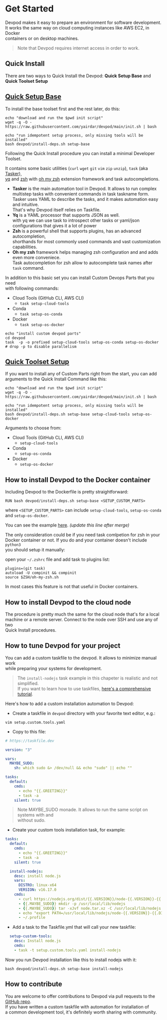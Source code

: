 # Get Started

Devpod makes it easy to prepare an environment for software development.  
It works the same way on cloud computing instances like AWS EC2, in Docker  
containers or on desktop machines.

> Note that Devpod requires internet access in order to work.

## Quick Install

There are two ways to Quick Install the Devpod: **Quick Setup Base** and **Quick
Toolset Setup**

## [Quick Setup Base](https://github.com/yairdar/devpod/blob/main/README.md#quick-base-setup)

To install the base toolset first and the rest later, do this:

```
echo "download and run the $pwd init script"
wget -q -O - https://raw.githubusercontent.com/yairdar/devpod/main/init.sh | bash

echo "run idempotent setup process, only missing tools will be installed"
bash devpod/install-deps.sh setup-base
```

Following the Quick Install procedure you can install a minimal Developer Toolset.

It contains some basic utilities (`curl` `wget` `git` `vim`  `zip` `unzip`), `task` 
(aka [Tasker](https://taskfile.dev)),  
[yq](https://mikefarah.gitbook.io/yq) and [zsh](https://zsh.sourceforge.io/)
with [oh my zsh](https://ohmyz.sh) extension framework 
and task autocompletions.  

- **Tasker** is the main automation tool in Devpod. It allows to run complex  
multistep tasks with convenient commands in task taskname form.  
Tasker uses YAML to describe the tasks, and it makes automation easy and intuitive.  
That's why Devpod itself relies on Taskfile.  
- **Yq** is a YAML processor that supports JSON as well.  
  with yq we can use task to introspect other tasks or yaml/json configurations
  that gives it a lot of power
- **Zsh** is a powerful shell that supports plugins, has an advanced autocompletion,  
shorthands for most commonly used commands and vast customization capabilities.  
- **Oh my zsh** framework helps managing zsh configuration and and adds even more conveniece.  
  Task autocompletion for zsh allow to autocomplete task names after `task` command.

In addition to this basic set you can install Custom Devops Parts that you need  
with following commands:

- Cloud Tools (GitHub CLI, AWS CLI)
  - `task setup-cloud-tools`
- Conda
  - `task setup-os-conda`
- Docker
  - `task setup-os-docker`

```
echo "install custom devpod parts"
cd devpod
task  -p -o prefixed setup-cloud-tools setup-os-conda setup-os-docker  
# drop -p to disable parallelism
```

## [Quick Toolset Setup](https://github.com/yairdar/devpod/blob/main/README.md#quick-toolset-setup)

If you want to install any of Custom Parts right from the start, you can add  
arguments to the Quick Install Command like this:

```
echo "download and run the $pwd init script"
wget -q -O - https://raw.githubusercontent.com/yairdar/devpod/main/init.sh | bash

echo "run idempotent setup process, only missing tools will be installed"
bash devpod/install-deps.sh setup-base setup-cloud-tools setup-os-docker
```

Arguments to choose from:

- Cloud Tools (GitHub CLI, AWS CLI)
  - `setup-cloud-tools`
- Conda
  - `setup-os-conda`
- Docker
  - `setup-os-docker`

## How to install Devpod to the Docker container

Including Devpod to the Dockerfile is pretty straightforward:

```
RUN bash devpod/install-deps.sh setup-base <SETUP_CUSTOM_PARTS>
```

where `<SETUP_CUSTOM_PARTS>` can include `setup-cloud-tools`, `setup-os-conda`  
and `setup-os-docker`.

You can see the example [here](../tests/test-before-push/Dockerfile_no_python).
_(update this line after merge)_

The only consideration could be if you need task comlpetion for zsh in your  
Docker container or not. If you do and your container doesn't include `python3`  
you should setup it manually:

open your `~/.zshrc` file and add task to plugins list:

```
plugins=(git task)
autoload -U compinit && compinit
source $ZSH/oh-my-zsh.sh
```

In most cases this feature is not that useful in Docker containers.

## How to install Devpod to the cloud node

The procedure is pretty much the same for the cloud node that's for a local  
machine or a remote server. Connect to the node over SSH and use any of two  
Quick Install procedures.

## How to tune Devpod for your project

You can add a custom taskfile to the devpod. It allows to minimize manual work  
while preparing your systems for development.

> The `install-nodejs` task example in this chapeter is realistic and not simplified.  
> If you want to learn how to use taskfiles,
> [here's a comprehensive tutorial](https://github.com/djfedos/flask-based-todo-app/blob/main/tasker_tutorail/c01_getting_started/README.md).

Here's how to add a custom installation automation to Devpod:

- Create a taskfile in `devpod` directory with your favorite text editor, e.g.:

```
vim setup.custom.tools.yaml
```

- Copy to this file:

```yaml
# https://taskfile.dev

version: "3"

vars:
  MAYBE_SUDO: 
    sh: which sudo &> /dev/null && echo "sudo" || echo ""

tasks:
  default:
    cmds:
      - echo "{{.GREETING}}"
      - task -a
    silent: true

```
> Note MAYBE_SUDO monade. It allows to run the same script on systems with and  
> without sudo.

- Create your custom tools installation task, for example: 

```yaml
tasks:
  default:
    cmds:
      - echo "{{.GREETING}}"
      - task -a
    silent: true

  install-nodejs:
    desc: install node.js
    vars:
      DISTRO: linux-x64
      VERSION: v16.17.0
    cmds:
      - curl https://nodejs.org/dist/{{.VERSION}}/node-{{.VERSION}}-{{.DISTRO}}.tar.xz -o node.tar.xz
      - {{.MAYBE_SUDO}} mkdir -p /usr/local/lib/nodejs
      - {{.MAYBE_SUDO}} tar -xJvf node.tar.xz -C /usr/local/lib/nodejs
      - echo "export PATH=/usr/local/lib/nodejs/node-{{.VERSION}}-{{.DISTRO}}/bin:\$PATH" > ~/.profile
      - ~/.profile
```

- Add a task to the Taskfile.yml that will call your new taskfile:

```yaml
  setup-custom-tools:
    desc: Install node.js
    cmds:
    - task -t setup.custom.tools.yaml install-nodejs
```

Now you run Devpod installation like this to install nodejs with it:

```
bash devpod/install-deps.sh setup-base install-nodejs
```

## How to contribute

You are welcome to offer contributions to Devpod via pull requests to the  
[GitHub repo](https://github.com/yairdar/devpod).  
If you have written a custom taskfile with automation for installation of  
a common development tool, it's definitely worth sharing with community.  
